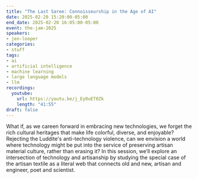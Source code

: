```yaml
---
title: "The Last Saree: Connoisseurship in the Age of AI"
date: 2025-02-20 15:20:00-05:00
end_date: 2025-02-20 16:05:00-05:00
event: the-jam-2025
speakers:
- jen-looper
categories:
- stuff
tags:
- ai
- artificial intelligence
- machine learning
- large language models
- llm
recordings:
  youtube:
    url: https://youtu.be/j_Ey0uET0Zk
    length: "41:55"
draft: false
---
```


What if, as we careen forward in embracing new technologies, we forget the rich cultural heritages that make life colorful, diverse, and enjoyable? Rejecting the Luddite's anti-technology violence, can we envision a world where technology might be put into the service of preserving artisan material culture, rather than erasing it? In this session, we’ll explore an intersection of technology and artisanship by studying the special case of the artisan textile as a literal web that connects old and new, artisan and engineer, poet and scientist.
